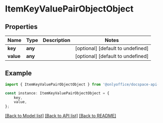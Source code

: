 # ItemKeyValuePairObjectObject


## Properties

Name | Type | Description | Notes
------------ | ------------- | ------------- | -------------
**key** | **any** |  | [optional] [default to undefined]
**value** | **any** |  | [optional] [default to undefined]

## Example

```typescript
import { ItemKeyValuePairObjectObject } from '@onlyoffice/docspace-api-typescript';

const instance: ItemKeyValuePairObjectObject = {
    key,
    value,
};
```

[[Back to Model list]](../README.md#documentation-for-models) [[Back to API list]](../README.md#documentation-for-api-endpoints) [[Back to README]](../README.md)
